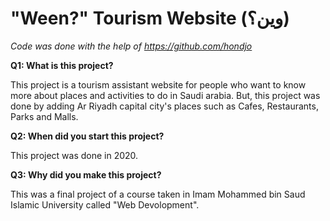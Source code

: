 # "Ween?" Tourism Website (وين؟)
*Code was done with the help of https://github.com/hondjo*


**Q1: What is this project?**

This project is a tourism assistant website for people who want to know more about places and activities to do in Saudi arabia. But, this project was done by adding Ar Riyadh capital city's places such as Cafes, Restaurants, Parks and Malls.

**Q2: When did you start this project?**

This project was done in 2020.

**Q3: Why did you make this project?**

This was a final project of a course taken in Imam Mohammed bin Saud Islamic University called "Web Devolopment".
